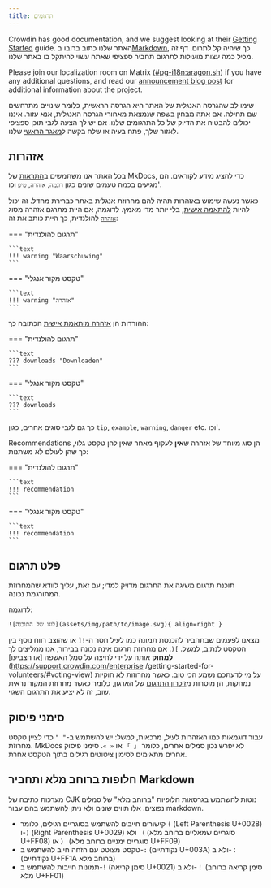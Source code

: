 ```yaml
---
title: תרגומים
---
```


Crowdin has good documentation, and we suggest looking at their [Getting Started](https://support.crowdin.com/crowdin-intro) guide. האתר שלנו כתוב ברובו ב[Markdown](https://en.wikipedia.org/wiki/Markdown), כך שיהיה קל לתרום. דף זה מכיל כמה עצות מועילות לתרגום תחביר ספציפי שאתה עשוי להיתקל בו באתר שלנו.

Please join our localization room on Matrix ([#pg-i18n:aragon.sh](https://matrix.to/#/%23pg-i18n:aragon.sh)) if you have any additional questions, and read our [announcement blog post](https://blog.privacyguides.org/2023/02/26/i18n-announcement) for additional information about the project.

שימו לב שהגרסה האנגלית של האתר היא הגרסה הראשית, כלומר שינויים מתרחשים שם תחילה. אם אתה מבחין בשפה שנמצאת מאחורי הגרסה האנגלית, אנא עזור. איננו יכולים להבטיח את הדיוק של כל התרגומים שלנו. אם יש לך הצעה לגבי תוכן ספציפי לאזור שלך, פתח בעיה או שלח בקשה ל[מאגר הראשי](https://github.com/privacyguides/privacyguides.org) שלנו.

## אזהרות

בכל האתר אנו משתמשים ב[התראות](https://squidfunk.github.io/mkdocs-material/reference/admonitions/#usage) של MkDocs, כדי להציג מידע לקוראים. הם מגיעים בכמה טעמים שונים כגון `דוגמה`, `אזהרה`, `טיפ` וכו'.

כאשר נעשה שימוש באזהרות תהיה להם מחרוזת אנגלית באתר כברירת מחדל. זה יכול להיות [להתאמה אישית](https://squidfunk.github.io/mkdocs-material/reference/admonitions/#changing-the-title), בלי יותר מדי מאמץ. לדוגמה, אם היית מתרגם אזהרה מסוג [`אזהרה`](https://squidfunk.github.io/mkdocs-material/reference/admonitions/#type:warning) להולנדית, כך היית כותב את זה:

=== "תרגום להולנדית"

    ```text
    !!! warning "Waarschuwing"
    ```

=== "טקסט מקור אנגלי"

    ```text
    !!! warning "אזהרה"
    ```

ההורדות הן [אזהרה מותאמת אישית](https://squidfunk.github.io/mkdocs-material/reference/admonitions/#custom-admonitions) הכתובה כך:

=== "תרגום להולנדית"

    ```text
    ??? downloads "Downloaden"
    ```

=== "טקסט מקור אנגלי"

    ```text
    ??? downloads
    ```

כך גם לגבי סוגים אחרים, כגון `tip`, `example`, `warning`, `danger` etc. וכו'.

Recommendations הן סוג מיוחד של אזהרה ש**אין** לעקוף מאחר שאין להן טקסט גלוי, כך שהן לעולם לא משתנות:

=== "תרגום להולנדית"

    ```text
    !!! recommendation
    ```

=== "טקסט מקור אנגלי"

    ```text
    !!! recommendation
    ```

## פלט תרגום

תוכנת תרגום משיגה את התרגום מדויק למדי; עם זאת, עליך לוודא שהמחרוזת המתורגמת נכונה.

לדוגמה:

```text
![לוגו של התוכנה](assets/img/path/to/image.svg){ align=right }
```

מצאנו לפעמים שבתחביר להכנסת תמונה כמו לעיל חסר ה-`![` או שהוצב רווח נוסף בין הטקסט לנתיב, למשל. `](`. אם מחרוזת תרגום אינה נכונה בבירור, אנו ממליצים לך **למחוק** אותה על ידי לחיצה על סמל האשפה [או הצביעו](https://support.crowdin.com/enterprise /getting-started-for-volunteers/#voting-view) על מי לדעתכם נשמע הכי טוב. כאשר מחרוזות לא חוקיות נמחקות, הן מוסרות מ[זיכרון התרגום](https://support.crowdin.com/enterprise/translation-memory) של הארגון, כלומר כאשר מחרוזת המקור נראית שוב, זה לא יציע את התרגום השגוי.

## סימני פיסוק

עבור דוגמאות כמו האזהרות לעיל, מרכאות, למשל: יש להשתמש ב-`" "` כדי לציין טקסט מחרוזת. MkDocs לא יפרש נכון סמלים אחרים, כלומר `「 」` או `« »`. סימני פיסוק אחרים מתאימים לסימון ציטוטים רגילים בתוך הטקסט אחרת.

## חלופות ברוחב מלא ותחביר Markdown

מערכות כתיבה של CJK נוטות להשתמש בגרסאות חלופיות "ברוחב מלא" של סמלים נפוצים. אלו תווים שונים ולא ניתן להשתמש בהם עבור markdown.

- קישורים חייבים להשתמש בסוגריים רגילים, כלומר `(` (Left Parenthesis U+0028) ו-`)` (Right Parenthesis U+0029) ולא `（` (סוגריים שמאליים ברוחב מלא U+FF08) או `）` (סוגריים ימניים ברוחב מלא U+FF09)
- טקסט מצוטט עם הזחה חייב להשתמש ב-`:` (נקודתיים U+003A) ולא ב-`：` (נקודתיים U+FF1A ברוחב מלא)
- תמונות חייבות להשתמש ב-`!` (סימן קריאה U+0021) ולא ב-`！` (סימן קריאה ברוחב מלא U+FF01)
